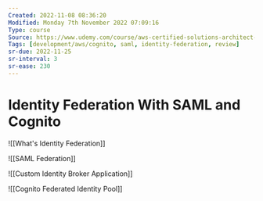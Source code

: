 ```yaml
---
Created: 2022-11-08 08:36:20
Modified: Monday 7th November 2022 07:09:16
Type: course
Source: https://www.udemy.com/course/aws-certified-solutions-architect-associate-saa-c01/?xref=E0Aed11STH4LPUQvCz0GJFABTmM=
Tags: [development/aws/cognito, saml, identity-federation, review]
sr-due: 2022-11-25
sr-interval: 3
sr-ease: 230
---
```


# Identity Federation With SAML and Cognito

![[What's Identity Federation]]

![[SAML Federation]]

![[Custom Identity Broker Application]]

![[Cognito Federated Identity Pool]]